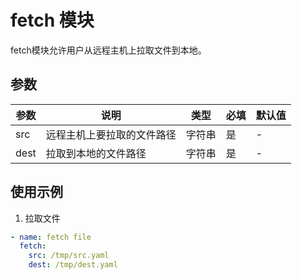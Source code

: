 # fetch 模块

fetch模块允许用户从远程主机上拉取文件到本地。

## 参数

| 参数 | 说明 | 类型 | 必填 | 默认值 |
|------|------|------|------|-------|
| src | 远程主机上要拉取的文件路径 | 字符串 | 是 | - |
| dest | 拉取到本地的文件路径 | 字符串 | 是 | - |

## 使用示例

1. 拉取文件
```yaml
- name: fetch file
  fetch:
    src: /tmp/src.yaml
    dest: /tmp/dest.yaml
```